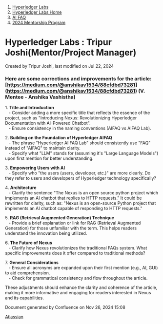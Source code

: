 1. [Hyperledger Labs](index.html)
2. [Hyperledger Labs Home](Hyperledger-Labs-Home_20283400.html)
3. [AI FAQ](AI-FAQ_20290949.html)
4. [2024 Mentorship Program](2024-Mentorship-Program_20291094.html)

# Hyperledger Labs : Tripur Joshi(Mentor/Project Manager)

Created by Tripur Joshi, last modified on Jul 22, 2024

### **Here are some corrections and improvements for the article: [https://medium.com/@anshikav1534/88cfdbd73281](https://medium.com/@anshikav1534/88cfdbd73281) (V. Mentee - Anshika Vashistha)**

1\. **Title and Introduction**  
   - Consider adding a more specific title that reflects the essence of the project, such as "Introducing Nexus: Revolutionizing Hyperledger Documentation with AI-Powered Chatbot".  
   - Ensure consistency in the naming conventions (AIFAQ vs AIFAQ Lab).

2\. **Building on the Foundation of Hyperledger AIFAQ**  
   - The phrase "Hyperledger AI FAQ Lab" should consistently use "FAQ" instead of "AIFAQ" to maintain clarity.  
   - Specify what "LLM" stands for (assuming it's "Large Language Models") upon first mention for better understanding.

3\. **Empowering Users with AI**  
   - Specify who "the users (users, developer, etc.)" are more clearly. Do they refer to users and developers of Hyperledger technology specifically?

4\. **Architecture**  
   - Clarify the sentence "The Nexus is an open source python project which implements an AI chatbot that replies to HTTP requests." It could be rewritten for clarity, such as: "Nexus is an open-source Python project that implements an AI chatbot capable of responding to HTTP requests."

5\. **RAG (Retrieval Augmented Generation) Technique**  
   - Provide a brief explanation or link for RAG (Retrieval Augmented Generation) for those unfamiliar with the term. This helps readers understand the innovation being utilized.

6\. **The Future of Nexus**  
   - Clarify how Nexus revolutionizes the traditional FAQs system. What specific improvements does it offer compared to traditional methods?

7\. **General Considerations**  
   - Ensure all acronyms are expanded upon their first mention (e.g., AI, GUI) to aid comprehension.  
   - Check for grammatical consistency and flow throughout the article.

These adjustments should enhance the clarity and coherence of the article, making it more informative and engaging for readers interested in Nexus and its capabilities.

Document generated by Confluence on Nov 26, 2024 15:08

[Atlassian](http://www.atlassian.com/)
